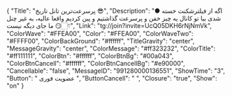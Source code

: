 {
"Title": "پرسرعت‌ترین تانل تاریخ 😎",
"Description": "● اگه از فیلترشکنت خسته شدی بیا تو کانال یه چیز خفن و پرسرعت گذاشتیم و پین کردیم واقعا عالیه، به غیر چنل ما جای دیگه نیست 😏👇🏻",
"Link": "tg://join?invite=UcQ05DKH6rNjNmVk",
"ColorWave": "#FFEA00",
"Color": "#FFEA00",
"ColorWaveTwo": "#FFFF00",
"ColorBackGround": "#ffffff",
"TitleGravity": "center",
"MessageGravity": "center",
"ColorMessage": "#ff323232",
"ColorTitle": "#ff111111",
"ColorBtn": "#ffffff",
"ColorBtnBg": "#00a043",
"ColorBtnCancell": "#ffffff",
"ColorBtnCancellBg": "#e90000",
"Cancellable": "false",
"MessageID": "991280000136551",
"ShowTime": "3",
"Button": "  عضویت فوری  ",
"ButtonCancell": "  ",
"Closure": "true",
"Show": "on"
}
